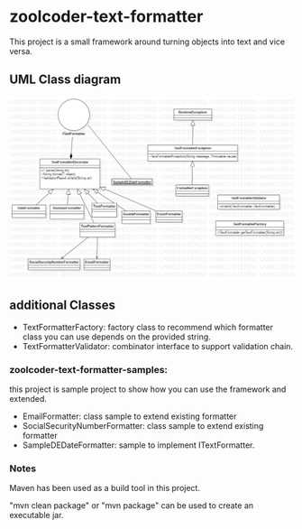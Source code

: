 zoolcoder-text-formatter
===================================

This project is a small framework around turning objects into text and vice versa.

## UML Class diagram ##

<img src="./src/uml/class_diagram.png" width="800" />

## additional Classes ##
* TextFormatterFactory: factory class to recommend which formatter class you can use depends on the provided string. 
* TextFormatterValidator: combinator interface to support validation chain. 

### zoolcoder-text-formatter-samples: ###
this project is sample project to show how you can use the framework and extended.
* EmailFormatter: class sample to extend existing formatter
* SocialSecurityNumberFormatter: class sample to extend existing formatter
* SampleDEDateFormatter: sample to implement ITextFormatter. 

### Notes ###

Maven has been used as a build tool in this project.

"mvn clean package" or "mvn package" can be used to create an executable jar.
